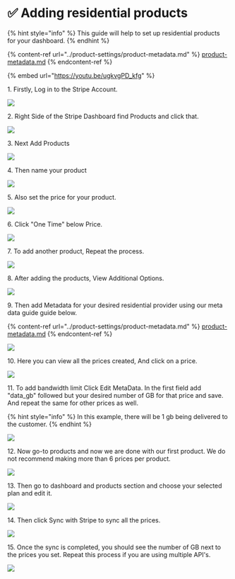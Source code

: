 # ✅ Adding residential products

{% hint style="info" %}
This guide will help to set up residential products for your dashboard.
{% endhint %}

{% content-ref url="../product-settings/product-metadata.md" %}
[product-metadata.md](../product-settings/product-metadata.md)
{% endcontent-ref %}

{% embed url="https://youtu.be/ugkvgPD_kfg" %}

1\. Firstly, Log in to the Stripe Account.

![](<../.gitbook/assets/Untitled design (1) (2).png>)

2\. Right Side of the Stripe Dashboard find Products and click that.&#x20;

![](<../.gitbook/assets/Untitled design (2) (9).png>)

3\. Next Add Products&#x20;

![](<../.gitbook/assets/Untitled design (3) (12).png>)

4\. Then name your product

![](<../.gitbook/assets/Untitled design (4) (5).png>)

5\. Also set the price for your product.

![](<../.gitbook/assets/Untitled design (5) (4).png>)

6\. Click "One Time" below Price.&#x20;

![](<../.gitbook/assets/Untitled design (6) (5).png>)

7\. To add another product, Repeat the process.

![](<../.gitbook/assets/Untitled design (7) (4).png>)

8\. After adding the products, View Additional Options.

![](<../.gitbook/assets/Untitled design (8) (7).png>)

9\. Then add Metadata for your desired residential provider using our meta data guide guide below.

{% content-ref url="../product-settings/product-metadata.md" %}
[product-metadata.md](../product-settings/product-metadata.md)
{% endcontent-ref %}

![](<../.gitbook/assets/Untitled design (2) (3).png>)

10\. Here you can view all the prices created, And click on a price.

![](<../.gitbook/assets/Untitled design (1) (5).png>)



11\. To add bandwidth limit Click Edit MetaData. In the first field add "data\_gb" followed but your desired number of GB for that price and save. And repeat the same for other prices as well.



{% hint style="info" %}
In this example, there will be 1 gb being delivered to the customer.
{% endhint %}

![](<../.gitbook/assets/Untitled design (11) (7).png>)

12\. Now go-to products and now we are done with our first product. We do not recommend making more than 6 prices per product.

![](<../.gitbook/assets/Untitled design (12) (3).png>)

13\. Then go to dashboard and products section and choose your selected plan and edit it.

![](<../.gitbook/assets/1 (72).png>)

14\. Then click Sync with Stripe to sync all the prices.

![](<../.gitbook/assets/1 (67) (3) (1).png>)

15\. Once the sync is completed, you should see the number of GB next to the prices you set. Repeat this process if you are using multiple API's.

![](<../.gitbook/assets/1 (68) (4).png>)

